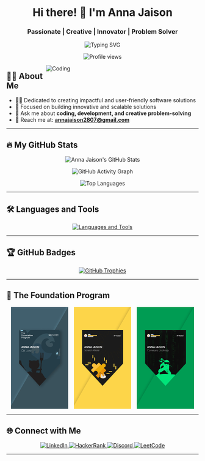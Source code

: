 <h1 align="center">Hi there! 👋 I'm Anna Jaison</h1>
<h3 align="center">Passionate | Creative | Innovator | Problem Solver</h3>

<p align="center">
  <img src="https://readme-typing-svg.herokuapp.com?duration=10000&center=true&vCenter=true&width=1000&height=50&lines=Welcome+to+my+GitHub+page!+I'm+Anna+Jaison." alt="Typing SVG">
</p>

<p align="center">
  <img src="https://komarev.com/ghpvc/?username=anna-jaison&label=Profile%20views&color=0e75b6&style=flat" alt="Profile views" />
</p>

<img align="right" alt="Coding" width="400" src="https://user-images.githubusercontent.com/74038190/221352975-94759904-aa4c-4032-a8ab-b546efb9c478.gif">

## 👩🏻 About Me

- 👩‍💻 Dedicated to creating impactful and user-friendly software solutions  
- 🎯 Focused on building innovative and scalable solutions  
- 💬 Ask me about **coding, development, and creative problem-solving**  
- 📧 Reach me at: **[annajaison2807@gmail.com](mailto:annajaison2807@gmail.com)**  

---

## 🔥 My GitHub Stats

<p align="center">
  <!-- GitHub Stats -->
  <img 
    width="400" 
    src="https://github-readme-stats.vercel.app/api?username=anna-jaison&count_private=true&show_icons=true&theme=midnight-purple" 
    alt="Anna Jaison's GitHub Stats" 
</p>

<p align="center">
  <img width="830" src="https://github-readme-activity-graph.vercel.app/graph?username=anna-jaison&theme=high-contrast" alt="GitHub Activity Graph" />
</p>

<p align="center">
  <img src="https://github-readme-stats.vercel.app/api/top-langs/?username=anna-jaison&layout=compact&theme=dark&hide_border=true" alt="Top Languages" />
</p>

<!--<p align="center">
  <img width="400" src="https://github-readme-stats.vercel.app/api/pin/?username=anna-jaison&repo=Anna-Jaison&theme=midnight-purple" alt="Repository Card" />
</p>
-->
---

## 🛠️ Languages and Tools

<p align="center">
  <a href="https://skillicons.dev">
    <img src="https://skillicons.dev/icons?i=python,c,java,figma,opencv,html,css,git,discord,vscode&perline=5" alt="Languages and Tools" />
  </a>
</p>


---

## 🏆 GitHub Badges

<p align="center">
  <a href="https://github.com/ryo-ma/github-profile-trophy">
    <img src="https://github-profile-trophy.vercel.app/?username=anna-jaison&theme=dark&margin-w=15" alt="GitHub Trophies" />
  </a>
</p>


---

## 🎉 The Foundation Program

<div style="display: flex; gap: 15px; align-items: center; justify-content: center; text-align: center;">
  <img src="https://github.com/Anna-Jaison/Anna-Jaison/blob/main/TFP%20Badges/tfp-card.png" alt="Foundation Badge 1" width="150">
  <img src="https://github.com/Anna-Jaison/Anna-Jaison/blob/main/TFP%20Badges/tfp-card2.png" alt="Foundation Badge 2" width="150">
  <img src="https://github.com/Anna-Jaison/Anna-Jaison/blob/main/TFP%20Badges/tfp-card3.png" alt="Foundation Badge 3" width="150">
</div>


---

## 🌐 Connect with Me

<p align="center">
  <a href="https://linkedin.com/in/anna-jaison" target="_blank" rel="noreferrer">
    <img src="https://img.shields.io/badge/LinkedIn-0A66C2?style=for-the-badge&logo=linkedin&logoColor=white" alt="LinkedIn" height="30" width="120" />
  </a>
  <a href="https://www.hackerrank.com/annajaison2807" target="_blank" rel="noreferrer">
    <img src="https://img.shields.io/badge/HackerRank-2EC866?style=for-the-badge&logo=hackerrank&logoColor=white" alt="HackerRank" height="30" width="120" />
  </a>
  <a href="https://discord.gg/anna_jaison" target="_blank" rel="noreferrer">
    <img src="https://img.shields.io/badge/Discord-5865F2?style=for-the-badge&logo=discord&logoColor=white" alt="Discord" height="30" width="120" />
  </a>
  <a href="https://leetcode.com/u/anna-jaison/" target="_blank" rel="noreferrer">
    <img src="https://img.shields.io/badge/LeetCode-FC6D26?style=for-the-badge&logo=leetcode&logoColor=white" alt="LeetCode" height="30" width="120" />
  </a>
</p>

---

